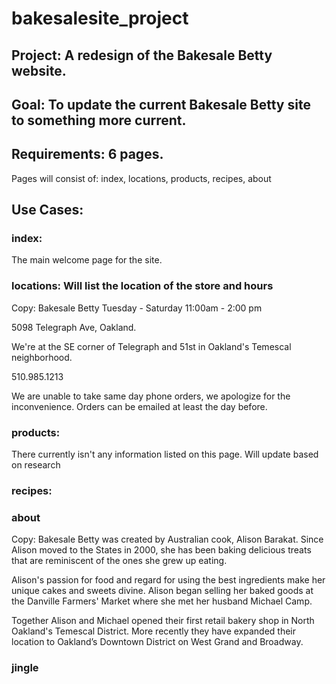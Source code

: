 # bakesalesite_project

## Project: A redesign of the Bakesale Betty website.

## Goal: To update the current Bakesale Betty site to something more current.

## Requirements: 6 pages.
Pages will consist of: index, locations, products, recipes, about

## Use Cases:

### index:
The main welcome page for the site. 

### locations: Will list the location of the store and hours

Copy:
Bakesale Betty
Tuesday - Saturday
11:00am - 2:00 pm

5098 Telegraph Ave, Oakland.

We're at the SE corner of Telegraph and 51st in Oakland's Temescal neighborhood.

510.985.1213

We are unable to take same day phone orders, we apologize for the inconvenience. Orders can be emailed at least the day before.

### products:
There currently isn't any information listed on this page. Will update based on research 

### recipes:

### about
Copy:
Bakesale Betty was created by Australian cook, Alison Barakat. Since Alison moved to the States in 2000, she has been baking delicious treats that are reminiscent of the ones she grew up eating.

Alison's passion for food and regard for using the best ingredients make her unique cakes and sweets divine. Alison began selling her baked goods at the Danville Farmers' Market where she met her husband Michael Camp.

Together Alison and Michael opened their first retail bakery shop in North Oakland's Temescal District. More recently they have expanded their location to Oakland’s Downtown District on West Grand and Broadway.


### jingle
